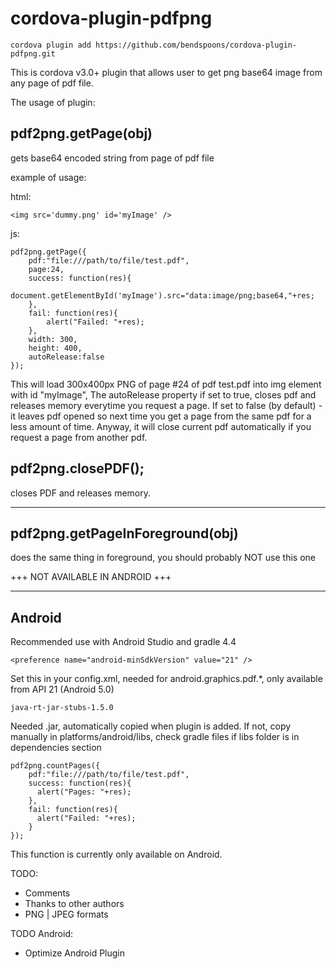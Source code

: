 cordova-plugin-pdfpng
======================

``` cordova plugin add https://github.com/bendspoons/cordova-plugin-pdfpng.git ```

This is cordova v3.0+ plugin that allows user to get png base64 image from any page of pdf file.

The usage of plugin:
## pdf2png.getPage(obj)
gets base64 encoded string from page of pdf file

example of usage:

html:
```
<img src='dummy.png' id='myImage' />
```

js:
```
pdf2png.getPage({
    pdf:"file:///path/to/file/test.pdf",
    page:24,
    success: function(res){
        document.getElementById('myImage').src="data:image/png;base64,"+res;        
    },
    fail: function(res){
        alert("Failed: "+res);
    },
    width: 300,
    height: 400,
    autoRelease:false
});
```

This will load 300x400px PNG of page #24 of pdf test.pdf into img element with id "myImage",
The autoRelease property if set to true, closes pdf and releases memory everytime you request a page.
If set to false (by default) - it leaves pdf opened so next time you get a page from the same pdf for a less amount of time.
Anyway, it will close current pdf automatically if you request a page from another pdf.

## pdf2png.closePDF();
closes PDF and releases memory.

--------------------------------

## pdf2png.getPageInForeground(obj)
does the same thing in foreground, you should probably NOT use this one

+++ NOT AVAILABLE IN ANDROID +++

--------------------------------

## Android

Recommended use with Android Studio and gradle 4.4

```<preference name="android-minSdkVersion" value="21" />```

Set this in your config.xml, needed for android.graphics.pdf.*, only available from API 21 (Android 5.0)

```java-rt-jar-stubs-1.5.0```

Needed .jar, automatically copied when plugin is added. If not, copy manually in platforms/android/libs, check gradle files if libs folder is in dependencies section

```
pdf2png.countPages({
    pdf:"file:///path/to/file/test.pdf",
    success: function(res){
      alert("Pages: "+res);     
    },
    fail: function(res){
      alert("Failed: "+res);
    }
});
```

This function is currently only available on Android.

TODO:
* Comments
* Thanks to other authors
* PNG | JPEG formats

TODO Android:
* Optimize Android Plugin
